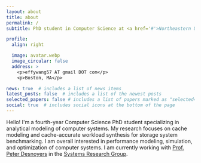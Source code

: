 ```yaml
---
layout: about
title: about
permalink: /
subtitle: PhD student in Computer Science at <a href='#'>Northeastern University</a>.

profile:
  align: right

  image: avatar.webp
  image_circular: false 
  address: >
    <p>effywang57 AT gmail DOT com</p>
    <p>Boston, MA</p>

news: true  # includes a list of news items
latest_posts: false  # includes a list of the newest posts
selected_papers: false # includes a list of papers marked as "selected={true}"
social: true  # includes social icons at the bottom of the page
---
```

Hello! I'm a fourth-year Computer Science PhD student specializing in analytical modeling of computer systems. My research focuses on cache modeling and cache-accurate workload synthesis for storage system benchmarking. I am overall interested in performance modeling, simulation, and optimization of computer systems. I am currently working with [Prof. Peter Desnoyers](https://www.ccs.neu.edu/home/pjd/) in the [Systems Research Group](https://srg.khoury.northeastern.edu/).
